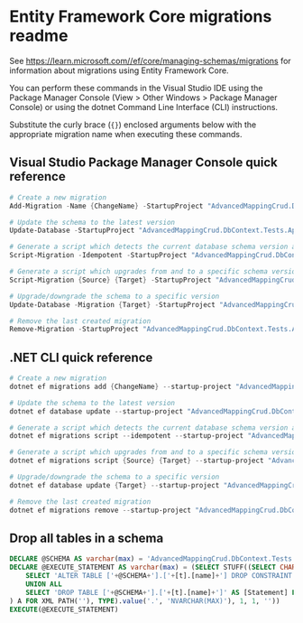 # Entity Framework Core migrations readme

See <https://learn.microsoft.com//ef/core/managing-schemas/migrations> for information about migrations using Entity Framework Core.

You can perform these commands in the Visual Studio IDE using the Package Manager Console (View > Other Windows > Package Manager Console) or using the dotnet Command Line Interface (CLI) instructions.

Substitute the curly brace (`{}`) enclosed arguments below with the appropriate migration name when executing these commands.

## Visual Studio Package Manager Console quick reference

```powershell
# Create a new migration
Add-Migration -Name {ChangeName} -StartupProject "AdvancedMappingCrud.DbContext.Tests.Api" -Project "AdvancedMappingCrud.DbContext.Tests.Infrastructure"

# Update the schema to the latest version
Update-Database -StartupProject "AdvancedMappingCrud.DbContext.Tests.Api" -Project "AdvancedMappingCrud.DbContext.Tests.Infrastructure"

# Generate a script which detects the current database schema version and updates it to the latest
Script-Migration -Idempotent -StartupProject "AdvancedMappingCrud.DbContext.Tests.Api" -Project "AdvancedMappingCrud.DbContext.Tests.Infrastructure"

# Generate a script which upgrades from and to a specific schema version
Script-Migration {Source} {Target} -StartupProject "AdvancedMappingCrud.DbContext.Tests.Api" -Project "AdvancedMappingCrud.DbContext.Tests.Infrastructure"

# Upgrade/downgrade the schema to a specific version
Update-Database -Migration {Target} -StartupProject "AdvancedMappingCrud.DbContext.Tests.Api" -Project "AdvancedMappingCrud.DbContext.Tests.Infrastructure"

# Remove the last created migration
Remove-Migration -StartupProject "AdvancedMappingCrud.DbContext.Tests.Api" -Project "AdvancedMappingCrud.DbContext.Tests.Infrastructure"
```

## .NET CLI quick reference

```powershell
# Create a new migration
dotnet ef migrations add {ChangeName} --startup-project "AdvancedMappingCrud.DbContext.Tests.Api" --project "AdvancedMappingCrud.DbContext.Tests.Infrastructure"

# Update the schema to the latest version
dotnet ef database update --startup-project "AdvancedMappingCrud.DbContext.Tests.Api" --project "AdvancedMappingCrud.DbContext.Tests.Infrastructure"

# Generate a script which detects the current database schema version and updates it to the latest
dotnet ef migrations script --idempotent --startup-project "AdvancedMappingCrud.DbContext.Tests.Api" --project "AdvancedMappingCrud.DbContext.Tests.Infrastructure"

# Generate a script which upgrades from and to a specific schema version
dotnet ef migrations script {Source} {Target} --startup-project "AdvancedMappingCrud.DbContext.Tests.Api" --project "AdvancedMappingCrud.DbContext.Tests.Infrastructure"

# Upgrade/downgrade the schema to a specific version
dotnet ef database update {Target} --startup-project "AdvancedMappingCrud.DbContext.Tests.Api" --project "AdvancedMappingCrud.DbContext.Tests.Infrastructure"

# Remove the last created migration
dotnet ef migrations remove --startup-project "AdvancedMappingCrud.DbContext.Tests.Api" --project "AdvancedMappingCrud.DbContext.Tests.Infrastructure"
```

## Drop all tables in a schema

```sql
DECLARE @SCHEMA AS varchar(max) = 'AdvancedMappingCrud.DbContext.Tests'
DECLARE @EXECUTE_STATEMENT AS varchar(max) = (SELECT STUFF((SELECT CHAR(13) + CHAR(10) + [Statement] FROM (
    SELECT 'ALTER TABLE ['+@SCHEMA+'].['+[t].[name]+'] DROP CONSTRAINT ['+[fk].[name]+']' AS [Statement] FROM [sys].[foreign_keys] AS [fk] INNER JOIN [sys].[tables] AS [t] ON [t].[object_id] = [fk].[parent_object_id] INNER JOIN [sys].[schemas] AS [s] ON [s].[schema_id] = [t].[schema_id] WHERE [s].[name] = @SCHEMA
    UNION ALL
    SELECT 'DROP TABLE ['+@SCHEMA+'].['+[t].[name]+']' AS [Statement] FROM [sys].[tables] AS [t] INNER JOIN [sys].[schemas] AS [s] ON [s].[schema_id] = [t].[schema_id] WHERE [s].[name] = @SCHEMA
) A FOR XML PATH(''), TYPE).value('.', 'NVARCHAR(MAX)'), 1, 1, ''))
EXECUTE(@EXECUTE_STATEMENT)
```
